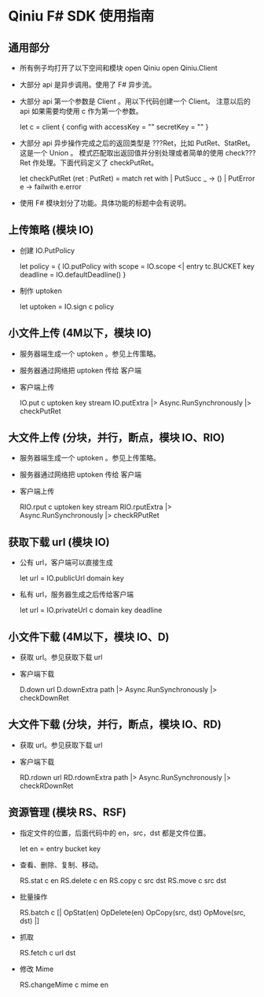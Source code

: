 Qiniu F# SDK 使用指南
===

## 通用部分

- 所有例子均打开了以下空间和模块
	open Qiniu
	open Qiniu.Client

- 大部分 api 是异步调用。使用了 F# 异步流。

- 大部分 api 第一个参数是 Client 。用以下代码创建一个 Client。
注意以后的 api 如果需要均使用 c 作为第一个参数。

	let c = client {
	    config with
	        accessKey = "<Please apply your access key>"
	        secretKey = "<Dont send your secret key to anyone>"
	}

- 大部分 api 异步操作完成之后的返回类型是 ???Ret，比如 PutRet、StatRet。这是一个 Union 。
模式匹配取出返回值并分别处理或者简单的使用 check???Ret 作处理。下面代码定义了 checkPutRet。

	let checkPutRet (ret : PutRet) =
	    match ret with
	    | PutSucc _ -> ()
	    | PutError e -> failwith e.error

- 使用 F# 模块划分了功能。具体功能的标题中会有说明。

## 上传策略 (模块 IO)

- 创建 IO.PutPolicy

	let policy = { 
        IO.putPolicy with
            scope = IO.scope <| entry tc.BUCKET key
            deadline = IO.defaultDeadline()
    }

- 制作 uptoken

	let uptoken = IO.sign c policy


## 小文件上传 (4M以下，模块 IO)

- 服务器端生成一个 uptoken 。参见上传策略。
- 服务器通过网络把 uptoken 传给 客户端
- 客户端上传

	IO.put c uptoken key stream IO.putExtra 
	|> Async.RunSynchronously |> checkPutRet

## 大文件上传 (分块，并行，断点，模块 IO、RIO)

- 服务器端生成一个 uptoken 。参见上传策略。
- 服务器通过网络把 uptoken 传给 客户端
- 客户端上传

	RIO.rput c uptoken key stream RIO.rputExtra
	|> Async.RunSynchronously |> checkRPutRet

## 获取下载 url (模块 IO)

- 公有 url，客户端可以直接生成

	let url = IO.publicUrl domain key

- 私有 url，服务器生成之后传给客户端

	let url = IO.privateUrl c domain key deadline

## 小文件下载 (4M以下，模块 IO、D)

- 获取 url。参见获取下载 url
- 客户端下载

	D.down url D.downExtra path
	|> Async.RunSynchronously |> checkDownRet

## 大文件下载 (分块，并行，断点，模块 IO、RD)

- 获取 url。参见获取下载 url
- 客户端下载

	RD.rdown url RD.rdownExtra path
	|> Async.RunSynchronously |> checkRDownRet	

## 资源管理 (模块 RS、RSF)

- 指定文件的位置，后面代码中的 en，src，dst 都是文件位置。

	let en = entry bucket key

- 查看、删除、复制、移动。

	RS.stat c en
	RS.delete c en
	RS.copy c src dst
	RS.move c src dst

- 批量操作

	RS.batch c [| 
		OpStat(en)
		OpDelete(en)
		OpCopy(src, dst)
		OpMove(src, dst)
	|]

- 抓取

	RS.fetch c url dst

- 修改 Mime

	RS.changeMime c mime en
